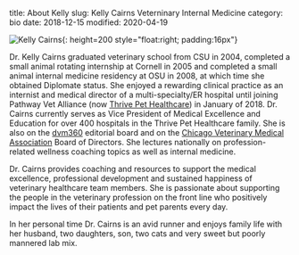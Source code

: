 title: About Kelly
slug: Kelly Cairns Veterninary Internal Medicine
category: bio
date: 2018-12-15
modified: 2020-04-19

![Kelly Cairns]({static}/images/2018/kellycairns.jpg){: height=200 style="float:right; padding:16px"}

Dr. Kelly Cairns graduated veterinary school from CSU in 2004, completed a small animal rotating internship at Cornell in 2005 and completed a small animal internal medicine residency at OSU in 2008, at which time she obtained Diplomate status.  She enjoyed a rewarding clinical practice as an internist and medical director of a multi-specialty/ER hospital until joining Pathway Vet Alliance (now [Thrive Pet Healthcare](https://www.thrivepetcare.com/thrive-guide/pathway-vet-alliance-becomes-thrive-pet-healthcare)) in January of 2018.  Dr. Cairns currently serves as Vice President of Medical Excellence and Education for over 400 hospitals in the Thrive Pet Healthcare family.  She is also on the [dvm360](https://www.dvm360.com) editorial board and on the [Chicago Veterinary Medical Association](https://www.chicagovma.org) Board of Directors.  She lectures nationally on profession-related wellness coaching topics as well as internal medicine.

Dr. Cairns provides coaching and resources to support the medical excellence, professional development and sustained happiness of veterinary healthcare team members.  She is passionate about supporting the people in the veterinary profession on the front line who positively impact the lives of their patients and pet parents every day.

In her personal time Dr. Cairns is an avid runner and enjoys family life with her husband, two daughters, son, two cats and very sweet but poorly mannered lab mix.
